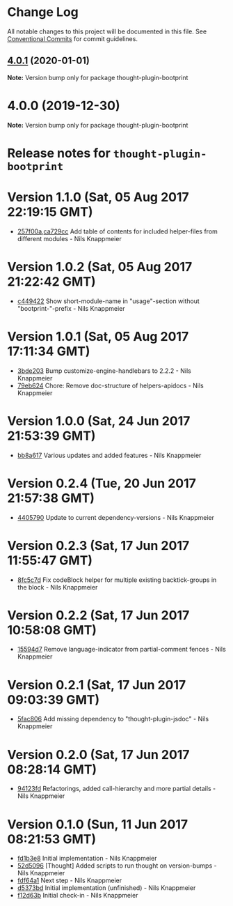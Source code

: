 # Change Log

All notable changes to this project will be documented in this file.
See [Conventional Commits](https://conventionalcommits.org) for commit guidelines.

## [4.0.1](https://github.com/bootprint/bootprint-monorepo/compare/v4.0.0...v4.0.1) (2020-01-01)

**Note:** Version bump only for package thought-plugin-bootprint





# 4.0.0 (2019-12-30)

**Note:** Version bump only for package thought-plugin-bootprint





# Release notes for `thought-plugin-bootprint`

<a name="current-release"></a>
# Version 1.1.0 (Sat, 05 Aug 2017 22:19:15 GMT)

* [257f00a](https://github.com/bootprint/thought-plugin-bootprint/commit/257f00a),[ca729cc](https://github.com/bootprint/thought-plugin-bootprint/commit/ca729cc) Add table of contents for included helper-files from different modules - Nils Knappmeier

# Version 1.0.2 (Sat, 05 Aug 2017 21:22:42 GMT)

* [c449422](https://github.com/bootprint/thought-plugin-bootprint/commit/c449422) Show short-module-name in "usage"-section without "bootprint-"-prefix - Nils Knappmeier

# Version 1.0.1 (Sat, 05 Aug 2017 17:11:34 GMT)

* [3bde203](https://github.com/bootprint/thought-plugin-bootprint/commit/3bde203) Bump customize-engine-handlebars to 2.2.2 - Nils Knappmeier
* [79eb624](https://github.com/bootprint/thought-plugin-bootprint/commit/79eb624) Chore: Remove doc-structure of helpers-apidocs - Nils Knappmeier

# Version 1.0.0 (Sat, 24 Jun 2017 21:53:39 GMT)

* [bb8a617](https://github.com/bootprint/thought-plugin-bootprint/commit/bb8a617) Various updates and added features - Nils Knappmeier

# Version 0.2.4 (Tue, 20 Jun 2017 21:57:38 GMT)

* [4405790](https://github.com/bootprint/thought-plugin-bootprint/commit/4405790) Update to current dependency-versions - Nils Knappmeier

# Version 0.2.3 (Sat, 17 Jun 2017 11:55:47 GMT)

* [8fc5c7d](https://github.com/bootprint/thought-plugin-bootprint/commit/8fc5c7d) Fix codeBlock helper for multiple existing backtick-groups in the block - Nils Knappmeier

# Version 0.2.2 (Sat, 17 Jun 2017 10:58:08 GMT)

* [15594d7](https://github.com/bootprint/thought-plugin-bootprint/commit/15594d7) Remove language-indicator from partial-comment fences - Nils Knappmeier

# Version 0.2.1 (Sat, 17 Jun 2017 09:03:39 GMT)

* [5fac806](https://github.com/bootprint/thought-plugin-bootprint/commit/5fac806) Add missing dependency to "thought-plugin-jsdoc" - Nils Knappmeier

# Version 0.2.0 (Sat, 17 Jun 2017 08:28:14 GMT)

* [94123fd](https://github.com/bootprint/thought-plugin-bootprint/commit/94123fd) Refactorings, added call-hierarchy and more partial details - Nils Knappmeier

# Version 0.1.0 (Sun, 11 Jun 2017 08:21:53 GMT)

* [fd1b3e8](https://github.com/bootprint/thought-plugin-bootprint/commit/fd1b3e8) Initial implementation - Nils Knappmeier
* [52d5096](https://github.com/bootprint/thought-plugin-bootprint/commit/52d5096) [Thought] Added scripts to run thought on version-bumps - Nils Knappmeier
* [fdf64a1](https://github.com/bootprint/thought-plugin-bootprint/commit/fdf64a1) Next step - Nils Knappmeier
* [d5373bd](https://github.com/bootprint/thought-plugin-bootprint/commit/d5373bd) Initial implementation (unfinished) - Nils Knappmeier
* [f12d63b](https://github.com/bootprint/thought-plugin-bootprint/commit/f12d63b) Initial check-in - Nils Knappmeier
